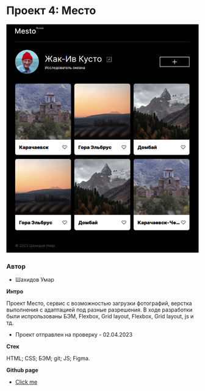 # Проект 4: Место

![lead](https://github.com/umareth/mesto/blob/main/images/scren.png)

### Автор
* Шахидов Умар

**Интро**

Проект Место, сервис с возможностью загрузки фотографий, верстка выполнения с адаптацией под разные разрешения.
В ходе разработки были испрользованы БЭМ, Flexbox, Grid layout, Flexbox, Grid layout, js и тд.

- Проект отправлен на проверку - 02.04.2023

**Стек**

HTML;
CSS;
БЭМ;
git;
JS;
Figma.

**Github page**

* [Click me](https://umareth.github.io/mesto/)